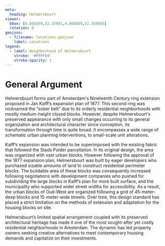 ```yaml
---
meta:
  heading: Helmersbuurt
viewer:
  bbox: [4.865659,52.35981,4.888889,52.369565]
  rotation: 0
geojson:
  - filename: locations.geojson
    label: Locations
legend:
  - label: Neighborhood of Helmersbuurt
    stroke: '#FFFF54'
    stroke-opacity: 1
---
```

# General Argument
Helmersbuurt forms part of Amsterdam's Nineteenth Century ring extension proposed in Jan Kalff’s expansion plan of 1877. This second ring was nicknamed the “sober belt” due to its orderly residential neighborhoods with mostly medium-height closed blocks. However, despite Helmersbuurt's preserved appearance with only small changes occurring to its general organization and architectural character since conception, its transformation through time is quite broad. It encompasses a wide range of schematic urban planning interventions, to small-scale unit alterations.

Kalff’s expansion was intended to be superimposed with the existing fabric that followed the Stads Polder parcellation. In its original design, the area was organized with vast urban blocks. However following the approval of the 1877 expansion plan, Helmersbuurt was built by eager developers who purchased sizable amounts of land to construct residential perimeter blocks. The buildable area of these blocks was consequently increased following negotiations with development companies who pushed for subdividing the large blocks in Kalff’s plan for more built surface, and the municipality who supported wider street widths for accessibility. As a result, the urban blocks of Oud-West are organized following a grid of 45-meter-deep blocks and 15-meter-wide streets. Over time, this design standard has placed a strict limitation on the methods of extension and adaptation for the housing blocks on site.

Helmersbuurt’s limited spatial arrangement coupled with its preserved architectural heritage has made it one of the most sought-after yet costly residential neighborhoods in Amsterdam. The dynamic has led property owners seeking creative alternatives to meet contemporary housing demands and capitalize on their investments.
